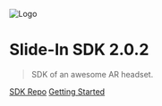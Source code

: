 ![Logo](https://ximmerse-1253940012.cos.ap-guangzhou.myqcloud.com/slide-in-sdk/slide-in-ar-headset.png ':size=750x562')

# Slide-In SDK 2.0.2</small>

> SDK of an awesome AR headset.

[SDK Repo](https://github.com/Ximmerse/SlideInSDK/)
[Getting Started](#docs)